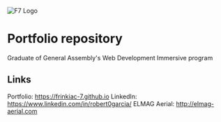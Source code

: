 ![F7 Logo](http://frinkiac-7.net/images/f7-pos.png "F7 logo")

# Portfolio repository
Graduate of General Assembly's Web Development Immersive program

## Links
Portfolio:  https://frinkiac-7.github.io
LinkedIn:  https://www.linkedin.com/in/robert0garcia/
ELMAG Aerial:  http://elmag-aerial.com
